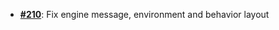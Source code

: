   - [**#210**](https://github.com/anoma/nspec/pull/210): Fix engine message, environment and
  behavior layout
